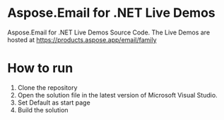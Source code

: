 # Aspose.Email for .NET Live Demos

Aspose.Email for .NET Live Demos Source Code.
The Live Demos are hosted at https://products.aspose.app/email/family
 
# How to run
 
 1. Clone the repository
 2. Open the solution file in the latest version of Microsoft Visual Studio.
 3. Set Default as start page
 4. Build the solution
